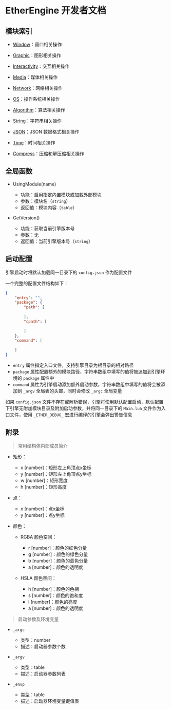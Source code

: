 # EtherEngine 开发者文档

## 模块索引

+ [Window](Window/index.md)：窗口相关操作

+ [Graphic](Graphic/index.md)：图形相关操作

+ [Interactivity](Interactivity/index.md)：交互相关操作

+ [Media](Media/index.md)：媒体相关操作

+ [Network](Network/index.md)：网络相关操作

+ [OS](OS/index.md)：操作系统相关操作

+ [Algorithm](Algorithm/index.md)：算法相关操作

+ [String](String/index.md)：字符串相关操作

+ [JSON](JSON/index.md)：JSON 数据格式相关操作

+ [Time](Time/index.md)：时间相关操作

+ [Compress](Compress/index.md)：压缩和解压缩相关操作

## 全局函数

+ UsingModule(name)

    + 功能：启用指定内置模块或加载外部模块
    + 参数：模块名（`string`）
    + 返回值：模块内容（`table`）

+ GetVersion()

    + 功能：获取当前引擎版本号
    + 参数：无
    + 返回值：当前引擎版本号（`string`）

## 启动配置

引擎启动时将默认加载同一目录下的 `config.json` 作为配置文件

一个完整的配置文件结构如下：

```json
{
    "entry": "",
    "package": {
        "path": [
          
        ],
        "cpath": [

        ]
    },
    "command": [
        
    ]
}
```

+ `entry` 属性指定入口文件，支持引擎目录为根目录的相对路径
+ `package` 属性配置额外的模块路径，字符串数组中填写的值将被追加到引擎环境的 `package` 属性中
+ `command` 属性为引擎启动添加额外启动参数，字符串数组中填写的值将会被添加到 `_argv` 全局表的头部，同时会修改 `_argc` 全局变量

如果 `config.json` 文件不存在或解析错误，引擎将使用默认配置启动，默认配置下引擎无附加模块目录及附加启动参数，并将同一目录下的 `Main.lua` 文件作为入口文件，使用 `_ETHER_DEBUG_` 宏进行编译的引擎会弹出警告信息

## 附录

> 常用结构体内部成员简介

+ 矩形：

    + x [number]：矩形左上角顶点x坐标
    + y [number]：矩形左上角顶点y坐标
    + w [number]：矩形宽度
    + h [number]：矩形高度

+ 点：

    + x [number]：点x坐标
    + y [number]：点y坐标

+ 颜色：

    + RGBA 颜色空间：

        + r [number]：颜色的红色分量
        + g [number]：颜色的绿色分量
        + b [number]：颜色的蓝色分量
        + a [number]：颜色的透明度

    + HSLA 颜色空间：
        
        + h [number]：颜色的色相
        + s [number]：颜色的饱和度
        + l [number]：颜色的亮度
        + a [number]：颜色的透明度

> 启动参数及环境变量

+ `_argc`

    + 类型：number
    + 描述：启动器参数个数

+ `_argv`

    + 类型：table
    + 描述：启动器参数列表

+ `_envp`

    + 类型：table
    + 描述：启动器环境变量键值表
